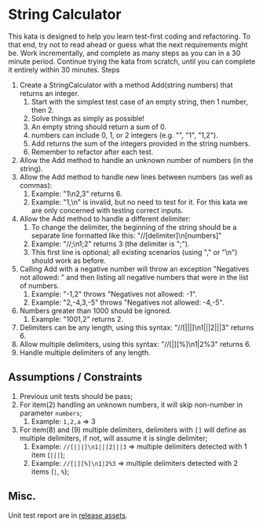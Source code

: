 # String Calculator # 

This kata is designed to help you learn test-first coding and refactoring. To that end, try not to read ahead or guess what the next requirements might be. Work incrementally, and complete as many steps as you can in a 30 minute period. Continue trying the kata from scratch, until you can complete it entirely within 30 minutes.
Steps
1.	Create a StringCalculator with a method Add(string numbers) that returns an integer.
      1.	Start with the simplest test case of an empty string, then 1 number, then 2.
      2.	Solve things as simply as possible!
      3.	An empty string should return a sum of 0.
      4.	numbers can include 0, 1, or 2 integers (e.g. "", "1", "1,2").
      5.	Add returns the sum of the integers provided in the string numbers.
      6.	Remember to refactor after each test.
2.	Allow the Add method to handle an unknown number of numbers (in the string).
3.	Allow the Add method to handle new lines between numbers (as well as commas):
      1.	Example: "1\n2,3" returns 6.
      2.	Example: "1,\n" is invalid, but no need to test for it. For this kata we are only concerned with testing correct inputs.
4.	Allow the Add method to handle a different delimiter:
      1.	To change the delimiter, the beginning of the string should be a separate line formatted like this: "//[delimiter]\n[numbers]"
      2.	Example: "//;\n1;2" returns 3 (the delimiter is ";").
      3.	This first line is optional; all existing scenarios (using "," or "\n") should work as before.
5.	Calling Add with a negative number will throw an exception "Negatives not allowed: " and then listing all negative numbers that were in the list of numbers.
      1.	Example: "-1,2" throws "Negatives not allowed: -1".
      2.	Example: "2,-4,3,-5" throws "Negatives not allowed: -4,-5".
6.	Numbers greater than 1000 should be ignored.
      1.	Example: "1001,2" returns 2.
7.	Delimiters can be any length, using this syntax: "//[|||]\n1|||2|||3" returns 6.
8.	Allow multiple delimiters, using this syntax: "//[|][%]\n1|2%3" returns 6.
9.	Handle multiple delimiters of any length.


## Assumptions / Constraints ##
1. Previous unit tests should be pass;
1. For item(2) handling an unknown numbers, it will skip non-number in parameter `numbers`;
   1. Example: `1,2,a` => 3
2. For item(8) and (9) multiple delimiters, delimiters with `[]` will define as multiple delimiters, if not, will assume it is single delimiter;
   1. Example: `//[|||]\n1|||2|||3` => multiple delimiters detected with 1 item (`|||`);
   2. Example: `//[|][%]\n1|2%3` =>  multiple delimiters detected with 2 items (`|`, `%`);

## Misc.

Unit test report are in [release assets](https://github.com/smling/StringCalculator/releases/download/1.0-SNAPSHOT/Test.Results.-.All_in_StringCalculator.html).
